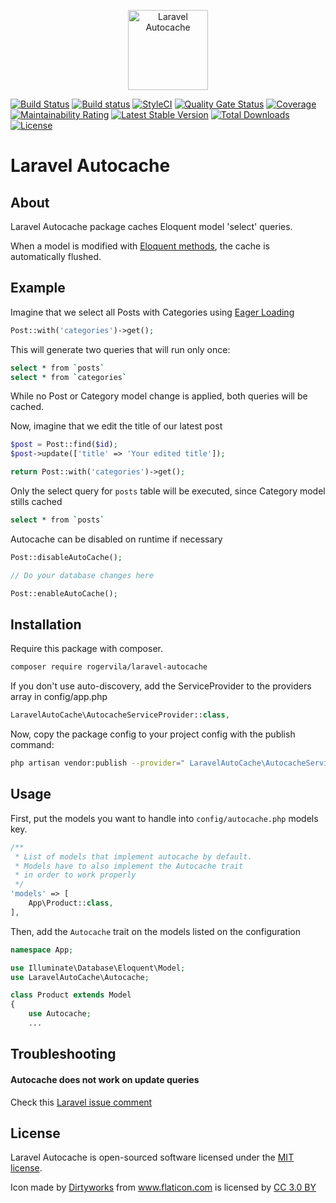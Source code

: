 <p align="center"><img width="128" src="https://image.flaticon.com/icons/svg/83/83880.svg" alt="Laravel Autocache" /></p>

[![Build Status](https://travis-ci.org/rogervila/laravel-autocache.svg?branch=master)](https://travis-ci.org/rogervila/laravel-autocache)
[![Build status](https://ci.appveyor.com/api/projects/status/3naje594j8rpv3x9/branch/master?svg=true)](https://ci.appveyor.com/project/roger-vila/laravel-autocache/branch/master)
[![StyleCI](https://github.styleci.io/repos/179132676/shield?branch=master)](https://github.styleci.io/repos/179132676)
[![Quality Gate Status](https://sonarcloud.io/api/project_badges/measure?project=rogervila_laravel-autocache&metric=alert_status)](https://sonarcloud.io/dashboard?id=rogervila_laravel-autocache)
[![Coverage](https://sonarcloud.io/api/project_badges/measure?project=rogervila_laravel-autocache&metric=coverage)](https://sonarcloud.io/dashboard?id=rogervila_laravel-autocache)
[![Maintainability Rating](https://sonarcloud.io/api/project_badges/measure?project=rogervila_laravel-autocache&metric=sqale_rating)](https://sonarcloud.io/dashboard?id=rogervila_laravel-autocache)
[![Latest Stable Version](https://poser.pugx.org/rogervila/laravel-autocache/v/stable)](https://packagist.org/packages/rogervila/laravel-autocache)
[![Total Downloads](https://poser.pugx.org/rogervila/laravel-autocache/downloads)](https://packagist.org/packages/rogervila/laravel-autocache)
[![License](https://poser.pugx.org/rogervila/laravel-autocache/license)](https://packagist.org/packages/rogervila/laravel-autocache)

# Laravel Autocache

## About

Laravel Autocache package caches Eloquent model 'select' queries.

When a model is modified with [Eloquent methods](https://laravel.com/docs/5.8/eloquent#inserting-and-updating-models), the cache is automatically flushed.

## Example

Imagine that we select all Posts with Categories using [Eager Loading](https://laravel.com/docs/5.8/eloquent-relationships#eager-loading)

```php
Post::with('categories')->get();
```

This will generate two queries that will run only once:

```sh
select * from `posts`
select * from `categories`
```
While no Post or Category model change is applied, both queries will be cached.

Now, imagine that we edit the title of our latest post

```php
$post = Post::find($id);
$post->update(['title' => 'Your edited title']);

return Post::with('categories')->get();
```

Only the select query for `posts` table will be executed, since Category model stills cached

```sh
select * from `posts`
```

Autocache can be disabled on runtime if necessary

```php
Post::disableAutoCache();

// Do your database changes here

Post::enableAutoCache();

```

## Installation

Require this package with composer.

```sh
composer require rogervila/laravel-autocache
```

If you don't use auto-discovery, add the ServiceProvider to the providers array in config/app.php

```php
LaravelAutoCache\AutocacheServiceProvider::class,
```

Now, copy the package config to your project config with the publish command:

```sh
php artisan vendor:publish --provider=" LaravelAutoCache\AutocacheServiceProvider"
```


## Usage

First, put the models you want to handle into `config/autocache.php` models key.

```php
/**
 * List of models that implement autocache by default.
 * Models have to also implement the Autocache trait
 * in order to work properly
 */
'models' => [
    App\Product::class,
],
```

Then, add the `Autocache` trait on the models listed on the configuration

```php
namespace App;

use Illuminate\Database\Eloquent\Model;
use LaravelAutoCache\Autocache;

class Product extends Model
{
    use Autocache;
    ...
```

## Troubleshooting

#### Autocache does not work on update queries

Check this [Laravel issue comment](https://github.com/laravel/framework/issues/11777#issuecomment-170384117)

## License

Laravel Autocache is open-sourced software licensed under the [MIT license](https://opensource.org/licenses/MIT).

Icon made by <a href="https://www.flaticon.com/authors/dirtyworks" title="Dirtyworks">Dirtyworks</a> from <a href="https://www.flaticon.com/" title="Flaticon">www.flaticon.com</a> is licensed by <a href="http://creativecommons.org/licenses/by/3.0/" title="Creative Commons BY 3.0" target="_blank">CC 3.0 BY</a>
